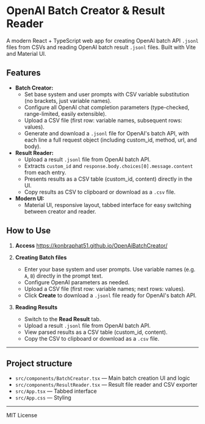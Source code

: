 # OpenAI Batch Creator & Result Reader

A modern React + TypeScript web app for creating OpenAI batch API `.jsonl` files from CSVs and reading OpenAI batch result `.jsonl` files. Built with Vite and Material UI.

## Features

- **Batch Creator:**
  - Set base system and user prompts with CSV variable substitution (no brackets, just variable names).
  - Configure all OpenAI chat completion parameters (type-checked, range-limited, easily extensible).
  - Upload a CSV file (first row: variable names, subsequent rows: values).
  - Generate and download a `.jsonl` file for OpenAI's batch API, with each line a full request object (including custom_id, method, url, and body).
- **Result Reader:**
  - Upload a result `.jsonl` file from OpenAI batch API.
  - Extracts `custom_id` and `response.body.choices[0].message.content` from each entry.
  - Presents results as a CSV table (custom_id, content) directly in the UI.
  - Copy results as CSV to clipboard or download as a `.csv` file.
- **Modern UI:**
  - Material UI, responsive layout, tabbed interface for easy switching between creator and reader.

## How to Use

1. **Access**
   https://konbraphat51.github.io/OpenAiBatchCreator/

2. **Creating Batch files**

   - Enter your base system and user prompts. Use variable names (e.g. `A`, `B`) directly in the prompt text.
   - Configure OpenAI parameters as needed.
   - Upload a CSV file (first row: variable names; next rows: values).
   - Click **Create** to download a `.jsonl` file ready for OpenAI's batch API.

3. **Reading Results**
   - Switch to the **Read Result** tab.
   - Upload a result `.jsonl` file from OpenAI batch API.
   - View parsed results as a CSV table (custom_id, content).
   - Copy the CSV to clipboard or download as a `.csv` file.

---

## Project structure

- `src/components/BatchCreator.tsx` — Main batch creation UI and logic
- `src/components/ResultReader.tsx` — Result file reader and CSV exporter
- `src/App.tsx` — Tabbed interface
- `src/App.css` — Styling

---

MIT License
